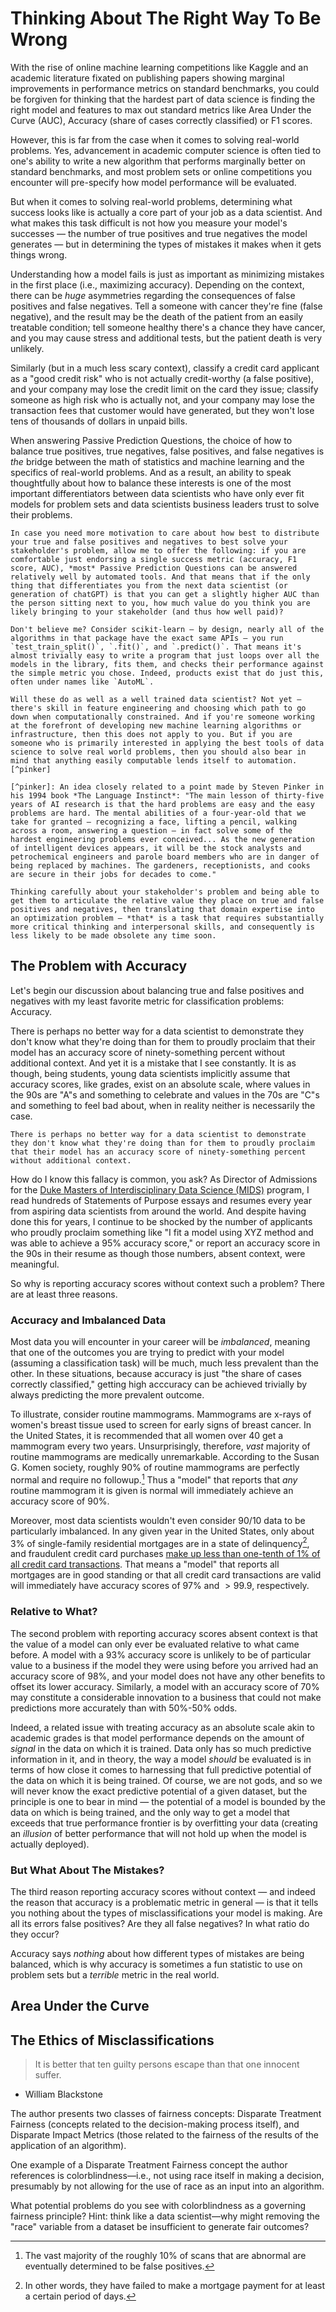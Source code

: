 # Thinking About The Right Way To Be Wrong

With the rise of online machine learning competitions like Kaggle and an academic literature fixated on publishing papers showing marginal improvements in performance metrics on standard benchmarks, you could be forgiven for thinking that the hardest part of data science is finding the right model and features to max out standard metrics like Area Under the Curve (AUC), Accuracy (share of cases correctly classified) or F1 scores.

However, this is far from the case when it comes to solving real-world problems. Yes, advancement in academic computer science is often tied to one's ability to write a new algorithm that performs marginally better on standard benchmarks, and most problem sets or online competitions you encounter will pre-specify how model performance will be evaluated.

But when it comes to solving real-world problems, determining what success looks like is actually a core part of your job as a data scientist. And what makes this task difficult is not how you measure your model's successes — the number of true positives and true negatives the model generates — but in determining the types of mistakes it makes when it gets things wrong.

Understanding how a model fails is just as important as minimizing mistakes in the first place (i.e., maximizing accuracy). Depending on the context, there can be *huge* asymmetries regarding the consequences of false positives and false negatives. Tell a someone with cancer they're fine (false negative), and the result may be the death of the patient from an easily treatable condition; tell someone healthy there's a chance they have cancer, and you may cause stress and additional tests, but the patient death is very unlikely.

Similarly (but in a much less scary context), classify a credit card applicant as a "good credit risk" who is not actually credit-worthy (a false positive), and your company may lose the credit limit on the card they issue; classify someone as high risk who is actually not, and your company may lose the transaction fees that customer would have generated, but they won't lose tens of thousands of dollars in unpaid bills.

When answering Passive Prediction Questions, the choice of how to balance true positives, true negatives, false positives, and false negatives is *the* bridge between the math of statistics and machine learning and the specifics of real-world problems. And as a result, an ability to speak thoughtfully about how to balance these interests is one of the most important differentiators between data scientists who have only ever fit models for problem sets and data scientists business leaders trust to solve their problems.

```{note}
In case you need more motivation to care about how best to distribute your true and false positives and negatives to best solve your stakeholder's problem, allow me to offer the following: if you are comfortable just endorsing a single success metric (accuracy, F1 score, AUC), *most* Passive Prediction Questions can be answered relatively well by automated tools. And that means that if the only thing that differentiates you from the next data scientist (or generation of chatGPT) is that you can get a slightly higher AUC than the person sitting next to you, how much value do you think you are likely bringing to your stakeholder (and thus how well paid)?

Don't believe me? Consider scikit-learn — by design, nearly all of the algorithms in that package have the exact same APIs — you run `test_train_split()`, `.fit()`, and `.predict()`. That means it's almost trivially easy to write a program that just loops over all the models in the library, fits them, and checks their performance against the simple metric you chose. Indeed, products exist that do just this, often under names like `AutoML`.

Will these do as well as a well trained data scientist? Not yet — there's skill in feature engineering and choosing which path to go down when computationally constrained. And if you're someone working at the forefront of developing new machine learning algorithms or infrastructure, then this does not apply to you. But if you are someone who is primarily interested in applying the best tools of data science to solve real world problems, then you should also bear in mind that anything easily computable lends itself to automation.[^pinker]

[^pinker]: An idea closely related to a point made by Steven Pinker in his 1994 book *The Language Instinct*: "The main lesson of thirty-five years of AI research is that the hard problems are easy and the easy problems are hard. The mental abilities of a four-year-old that we take for granted – recognizing a face, lifting a pencil, walking across a room, answering a question – in fact solve some of the hardest engineering problems ever conceived... As the new generation of intelligent devices appears, it will be the stock analysts and petrochemical engineers and parole board members who are in danger of being replaced by machines. The gardeners, receptionists, and cooks are secure in their jobs for decades to come."

Thinking carefully about your stakeholder's problem and being able to get them to articulate the relative value they place on true and false positives and negatives, then translating that domain expertise into an optimization problem — *that* is a task that requires substantially more critical thinking and interpersonal skills, and consequently is less likely to be made obsolete any time soon.
```

## The Problem with Accuracy

Let's begin our discussion about balancing true and false positives and negatives with my least favorite metric for classification problems: Accuracy.

There is perhaps no better way for a data scientist to demonstrate they don't know what they're doing than for them to proudly proclaim that their model has an accuracy score of ninety-something percent without additional context. And yet it is a mistake that I see constantly. It is as though, being students, young data scientists implicitly assume that accuracy scores, like grades, exist on an absolute scale, where values in the 90s are "A"s and something to celebrate and values in the 70s are "C"s and something to feel bad about, when in reality neither is necessarily the case.

```{sidebar} Reporting Accuracy Without Context
There is perhaps no better way for a data scientist to demonstrate they don't know what they're doing than for them to proudly proclaim that their model has an accuracy score of ninety-something percent without additional context.
```

How do I know this fallacy is common, you ask? As Director of Admissions for the [Duke Masters of Interdisciplinary Data Science (MIDS)](https://datascience.duke.edu/) program, I read hundreds of Statements of Purpose essays and resumes every year from aspiring data scientists from around the world. And despite having done this for years, I continue to be shocked by the number of applicants who proudly proclaim something like "I fit a model using XYZ method and was able to achieve a 95% accuracy score," or report an accuracy score in the 90s in their resume as though those numbers, absent context, were meaningful.

So why is reporting accuracy scores without context such a problem? There are at least three reasons.

### Accuracy and Imbalanced Data

Most data you will encounter in your career will be *imbalanced*, meaning that one of the outcomes you are trying to predict with your model (assuming a classification task) will be much, much less prevalent than the other. In these situations, because accuracy is just "the share of cases correctly classified," getting high acccuracy can be achieved trivially by always predicting the more prevalent outcome.

To illustrate, consider routine mammograms. Mammograms are x-rays of women's breast tissue used to screen for early signs of breast cancer. In the United States, it is recommended that all women over 40 get a mammogram every two years. Unsurprisingly, therefore, *vast* majority of routine mammograms are medically unremarkable. According to the Susan G. Komen society, roughly 90% of routine mammograms are perfectly normal and require no followup.[^false_positives] Thus a "model" that reports that *any* routine mammogram it is given is normal will immediately achieve an accuracy score of 90%.

[^false_positives]: The vast majority of the roughly 10% of scans that are abnormal are eventually determined to be false positives.

Moreover, most data scientists wouldn't even consider 90/10 data to be particularly imbalanced. In any given year in the United States, only about 3% of single-family residential mortgages are in a state of delinquency[^delinquency], and fraudulent credit card purchases [make up less than one-tenth of 1% of all credit card transactions](https://www.federalreserve.gov/newsevents/pressreleases/other20181016a.htm). That means a "model" that reports all mortgages are in good standing or that all credit card transactions are valid will immediately have accuracy scores of 97% and $>99.9%$, respectively.

[^delinquency]: In other words, they have failed to make a mortgage payment for at least a certain period of days.

### Relative to What?

The second problem with reporting accuracy scores absent context is that the value of a model can only ever be evaluated relative to what came before. A model with a 93% accuracy score is unlikely to be of particular value to a business if the model they were using before you arrived had an accuracy score of 98%, and your model does not have any other benefits to offset its lower accuracy. Similarly, a model with an accuracy score of 70% may constitute a considerable innovation to a business that could not make predictions more accurately than with 50%-50% odds.

Indeed, a related issue with treating accuracy as an absolute scale akin to academic grades is that model performance depends on the amount of *signal* in the data on which it is trained. Data only has so much predictive information in it, and in theory, the way a model *should* be evaluated is in terms of how close it comes to harnessing that full predictive potential of the data on which it is being trained. Of course, we are not gods, and so we will never know the exact predictive potential of a given dataset, but the principle is one to bear in mind — the potential of a model is bounded by the data on which is being trained, and the only way to get a model that exceeds that true performance frontier is by overfitting your data (creating an *illusion* of better performance that will not hold up when the model is actually deployed).

### But What About The Mistakes?

The third reason reporting accuracy scores without context — and indeed the reason that accuracy is a problematic metric in general — is that it tells you nothing about the types of misclassifications your model is making. Are all its errors false positives? Are they all false negatives? In what ratio do they occur?

Accuracy says *nothing* about how different types of mistakes are being balanced, which is why accuracy is sometimes a fun statistic to use on problem sets but a *terrible* metric in the real world.

## Area Under the Curve

## The Ethics of Misclassifications

> It is better that ten guilty persons escape than that one innocent suffer.

- William Blackstone

The author presents two classes of fairness concepts: Disparate Treatment Fairness (concepts related to the decision-making process itself), and Disparate Impact Metrics (those related to the fairness of the results of the application of an algorithm).

One example of a Disparate Treatment Fairness concept the author references is colorblindness—i.e., not using race itself in making a decision, presumably by not allowing for the use of race as an input into an algorithm.

What potential problems do you see with colorblindness as a governing fairness principle? Hint: think like a data scientist—why might removing the "race" variable from a dataset be insufficient to generate fair outcomes?

